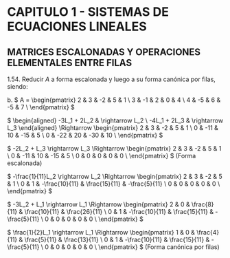 # CAPITULO 1 - SISTEMAS DE ECUACIONES LINEALES

## MATRICES ESCALONADAS Y OPERACIONES ELEMENTALES ENTRE FILAS

1.54. Reducir $A$ a forma escalonada y luego a su forma canónica por filas, siendo:

b. $
A =
\begin{pmatrix}
2 &  3 & -2 &  5 & 1 \\
3 & -1 &  2 &  0 & 4 \\
4 & -5 &  6 & -5 & 7 \\
\end{pmatrix}
$

$
\begin{aligned}
-3L_1 + 2L_2 & \rightarrow L_2 \\
-4L_1 + 2L_3 & \rightarrow L_3
\end{aligned}
\Rightarrow
\begin{pmatrix}
2 &   3 & -2 &   5 &  1 \\
0 & -11 & 10 & -15 &  5 \\
0 & -22 & 20 & -30 & 10 \\
\end{pmatrix}
$

$
-2L_2 + L_3 \rightarrow L_3 \Rightarrow
\begin{pmatrix}
2 &   3 & -2 &   5 &  1 \\
0 & -11 & 10 & -15 &  5 \\
0 &   0 &  0 &   0 &  0 \\
\end{pmatrix}
$ (Forma escalonada)

$
-\frac{1}{11}L_2 \rightarrow L_2 \Rightarrow
\begin{pmatrix}
2 & 3 &             -2 &             5 &             1 \\
0 & 1 & -\frac{10}{11} & \frac{15}{11} & -\frac{5}{11} \\
0 & 0 &              0 &             0 &             0 \\
\end{pmatrix}
$

$
-3L_2 + L_1 \rightarrow L_1 \Rightarrow
\begin{pmatrix}
2 & 0 &   \frac{8}{11} & \frac{10}{11} & \frac{26}{11} \\
0 & 1 & -\frac{10}{11} & \frac{15}{11} & -\frac{5}{11} \\
0 & 0 &              0 &             0 &             0 \\
\end{pmatrix}
$

$
\frac{1}{2}L_1 \rightarrow L_1 \Rightarrow
\begin{pmatrix}
1 & 0 &   \frac{4}{11} &  \frac{5}{11} & \frac{13}{11} \\
0 & 1 & -\frac{10}{11} & \frac{15}{11} & -\frac{5}{11} \\
0 & 0 &              0 &             0 &             0 \\
\end{pmatrix}
$ (Forma canónica por filas)
